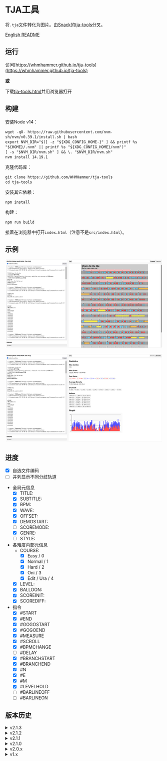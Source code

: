 # TJA工具

将`.tja`文件转化为图片。由[Snack](https://github.com/Snack-X)的[tja-tools](https://github.com/Snack-X/tja-tools)分叉。

[English README](README-EN.md)

## 运行

访问[https://whmhammer.github.io/tja-tools](https://whmhammer.github.io/tja-tools)

**或**

下载[tja-tools.html](https://github.com/WHMHammer/tja-tools/releases/download/v2.1.3/tja-tools.html)并用浏览器打开

## 构建

安装Node v14：

```
wget -qO- https://raw.githubusercontent.com/nvm-sh/nvm/v0.39.1/install.sh | bash
export NVM_DIR="$([ -z "${XDG_CONFIG_HOME-}" ] && printf %s "${HOME}/.nvm" || printf %s "${XDG_CONFIG_HOME}/nvm")"
[ -s "$NVM_DIR/nvm.sh" ] && \. "$NVM_DIR/nvm.sh"
nvm install 14.19.1
```

克隆代码库：

```
git clone https://github.com/WHMHammer/tja-tools
cd tja-tools
```

安装其它依赖：

```
npm install
```

构建：

```
npm run build
```

接着在浏览器中打开`index.html`（注意不是`src/index.html`）。

## 示例

![](示例-春节序曲-谱面.png)

![](示例-春节序曲-统计.png)

## 进度

- [x] 自选文件编码
- [ ] 并列显示不同分歧轨道
- 全局元信息
    - [x] TITLE:
    - [x] SUBTITLE:
    - [x] BPM:
    - [x] WAVE:
    - [x] OFFSET:
    - [x] DEMOSTART:
    - [ ] SCOREMODE:
    - [x] GENRE:
    - [ ] STYLE:
- 各难度内部元信息
    - COURSE:
        - [x] Easy / 0
        - [x] Normal / 1
        - [x] Hard / 2
        - [x] Oni / 3
        - [x] Edit / Ura / 4
    - [x] LEVEL:
    - [x] BALLOON:
    - [x] SCOREINIT:
    - [x] SCOREDIFF:
- 指令
    - [x] #START
    - [x] #END
    - [x] #GOGOSTART
    - [x] #GOGOEND
    - [x] #MEASURE
    - [x] #SCROLL
    - [x] #BPMCHANGE
    - [ ] #DELAY
    - [x] #BRANCHSTART
    - [x] #BRANCHEND
    - [x] #N
    - [x] #E
    - [x] #M
    - [x] #LEVELHOLD
    - [ ] #BARLINEOFF
    - [ ] #BARLINEON

## 版本历史

<details>
    <summary>v2.1.3</summary>
    <ul>
        <li>添加了自选文件编码功能</li>
    </ul>
</details>

<details>
    <summary>v2.1.2</summary>
    <ul>
        <li>完整的谱面分歧支持</li>
    </ul>
</details>

<details>
    <summary>v2.1.1</summary>
    <ul>
        <li>更完整的谱面分歧支持（现在可正确解析如《杏之歌》的谱面，但尚不支持<code>#LEVELHOLD</code>）</li>
    </ul>
</details>

<details>
    <summary>v2.1.0</summary>
    <ul>
        <li>初步谱面分歧支持</li>
        注：目前硬编码为解析<code>#M</code>（达人）分支。适用于大部分谱面（反例：《杏之歌》）
    </ul>
</details>

<details>
    <summary>v2.0.x</summary>
    <ul>
        <li>现可解析里魔王谱面</li>
        <li>完善了文档</li>
    </ul>
</details>

<details>
    <summary>v1.x</summary>
    <ul>
        <li><a href="https://github.com/Snack-X" target="_blank">Snack</a>原本的<a href="https://github.com/Snack-X/tja-tools" target="_blank">tja-tools</a></li>
    </ul>
</details>
